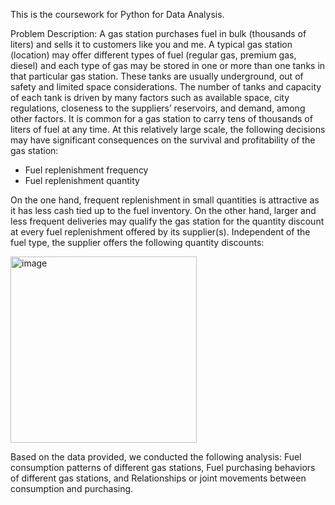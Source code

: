 This is the coursework for Python for Data Analysis.

Problem Description:
A gas station purchases fuel in bulk (thousands of liters) and sells it to customers like you and me. A
typical gas station (location) may offer different types of fuel (regular gas, premium gas, diesel) and each
type of gas may be stored in one or more than one tanks in that particular gas station. These tanks are
usually underground, out of safety and limited space considerations. The number of tanks and capacity
of each tank is driven by many factors such as available space, city regulations, closeness to the
suppliers’ reservoirs, and demand, among other factors. It is common for a gas station to carry tens of
thousands of liters of fuel at any time. At this relatively large scale, the following decisions may have
significant consequences on the survival and profitability of the gas station:
- Fuel replenishment frequency
- Fuel replenishment quantity

On the one hand, frequent replenishment in small quantities is attractive as it has less cash tied up to the
fuel inventory. On the other hand, larger and less frequent deliveries may qualify the gas station for the
quantity discount at every fuel replenishment offered by its supplier(s).
Independent of the fuel type, the supplier offers the following quantity discounts:


<img width="298" alt="image" src="https://github.com/Tianzi0521/Projects-in-JHU/assets/142115795/a7c0b439-905a-4f3e-b3da-2ea4db708f65">

Based on the data provided, we conducted the following analysis:
Fuel consumption patterns of different gas stations,
Fuel purchasing behaviors of different gas stations, and
Relationships or joint movements between consumption and purchasing.


